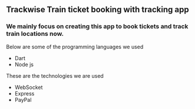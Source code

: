 ## Trackwise Train ticket booking with tracking app

### We mainly focus on creating this app to book tickets and track train locations now.

Below are some of the programming languages we used
- Dart
- Node js

These are the technologies we are used
- WebSocket
- Express
- PayPal

